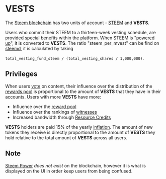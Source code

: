 # VESTS

The [Steem blockchain](/docs/glossary/steem-blockchain.md) has two units of account - [STEEM](/docs/glossary/steem.md) and **VESTS**. 

Users who commit their STEEM to a thirteen-week vesting schedule, are provided special benefits within the platform. When STEEM is "[powered up](/docs/glossary/steem-power.md)", it is converted to **VESTS**.  The ratio "steem_per_mvest" can be find on [steemd](steemd.com), it is calculated by taking

`total_vesting_fund_steem / (total_vesting_shares / 1,000,000)`. 

## Privileges
 
When users [vote](/docs/glossary/voting.md) on content, their influence over the distribution of the [rewards pool](/docs/glossary/reward-pool) is proportional to the amount of **VESTS** that they have in their accounts. Users with more **VESTS** have more:

- Influence over the [reward pool](/docs/glossary/reward-pool.md) 
- Influence over the rankings of [witnesses](/docs/glossary/witness.md) 
- Increased bandwidth through [Resource Credits](/docs/glossary/resource-credits.md) 

**VESTS** holders are paid 15% of the yearly [inflation](docs/glossary/inflation.md). The amount of new tokens they receive is directly proportional to the amount of **VESTS** they hold relative to the total amount of **VESTS** across all users.

## Note

[Steem Power](/docs/glossary/steem-power.md) *does not exist* on the blockchain, however it is what is displayed on the UI in order keep users from being confused. 